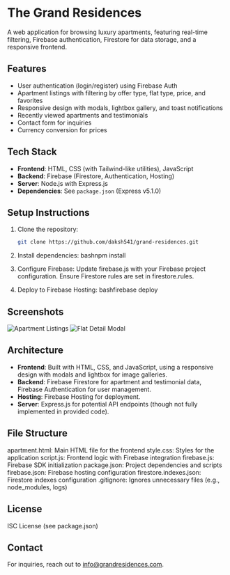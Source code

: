 # The Grand Residences

A web application for browsing luxury apartments, featuring real-time filtering, Firebase authentication, Firestore for data storage, and a responsive frontend.

## Features
- User authentication (login/register) using Firebase Auth
- Apartment listings with filtering by offer type, flat type, price, and favorites
- Responsive design with modals, lightbox gallery, and toast notifications
- Recently viewed apartments and testimonials
- Contact form for inquiries
- Currency conversion for prices

## Tech Stack
- **Frontend**: HTML, CSS (with Tailwind-like utilities), JavaScript
- **Backend**: Firebase (Firestore, Authentication, Hosting)
- **Server**: Node.js with Express.js
- **Dependencies**: See `package.json` (Express v5.1.0)

## Setup Instructions
1. Clone the repository:
   ```bash
   git clone https://github.com/daksh541/grand-residences.git

2. Install dependencies:
bashnpm install

3. Configure Firebase:
Update firebase.js with your Firebase project configuration.
Ensure Firestore rules are set in firestore.rules.

4. Deploy to Firebase Hosting:
bashfirebase deploy

## Screenshots
![Apartment Listings](screenshots/apartment-listings.png)
![Flat Detail Modal](screenshots/flat-detail-modal.png)

## Architecture
- **Frontend**: Built with HTML, CSS, and JavaScript, using a responsive design with modals and lightbox for image galleries.
- **Backend**: Firebase Firestore for apartment and testimonial data, Firebase Authentication for user management.
- **Hosting**: Firebase Hosting for deployment.
- **Server**: Express.js for potential API endpoints (though not fully implemented in provided code).

## File Structure

apartment.html: Main HTML file for the frontend
style.css: Styles for the application
script.js: Frontend logic with Firebase integration
firebase.js: Firebase SDK initialization
package.json: Project dependencies and scripts
firebase.json: Firebase hosting configuration
firestore.indexes.json: Firestore indexes configuration
.gitignore: Ignores unnecessary files (e.g., node_modules, logs)

## License
ISC License (see package.json)

## Contact
For inquiries, reach out to info@grandresidences.com.
